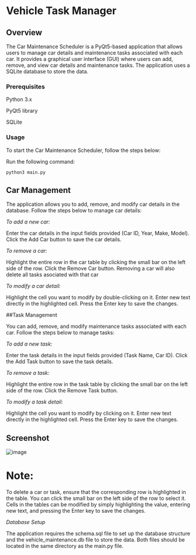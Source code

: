 # Vehicle Task Manager

## Overview

The Car Maintenance Scheduler is a PyQt5-based application that allows users to manage car details and maintenance tasks associated with each car. It provides a graphical user interface (GUI) where users can add, remove, and view car details and maintenance tasks. The application uses a SQLite database to store the data.




### Prerequisites
Python 3.x

PyQt5 library

SQLite






### Usage


To start the Car Maintenance Scheduler, follow the steps below:

Run the following command:

``` python3 main.py ```


## Car Management

The application allows you to add, remove, and modify car details in the database. Follow the steps below to manage car details:


*To add a new car:*


Enter the car details in the input fields provided (Car ID, Year, Make, Model).
Click the Add Car button to save the car details.



*To remove a car:*

Highlight the entire row in the car table by clicking the small bar on the left side of the row.
Click the Remove Car button. Removing a car will also delete all tasks asociated with that car



*To modify a car detail:*

Highlight the cell you want to modify by double-clicking on it.
Enter new text directly in the highlighted cell.
Press the Enter key to save the changes.




##Task Management


You can add, remove, and modify maintenance tasks associated with each car. Follow the steps below to manage tasks:

*To add a new task:*

Enter the task details in the input fields provided (Task Name, Car ID).
Click the Add Task button to save the task details.


*To remove a task:*

Highlight the entire row in the task table by clicking the small bar on the left side of the row.
Click the Remove Task button.


*To modify a task detail:*

Highlight the cell you want to modify by clicking on it.
Enter new text directly in the highlighted cell.
Press the Enter key to save the changes.

## Screenshot

![image](https://github.com/DancesWithDobes/vehicle_task_manager/assets/69741804/485e7ee7-dd92-4689-9813-f76e85eaaaa6)

# Note:

To delete a car or task, ensure that the corresponding row is highlighted in the table. You can click the small bar on the left side of the row to select it.
Cells in the tables can be modified by simply highlighting the value, entering new text, and pressing the Enter key to save the changes.


*Database Setup*

The application requires the schema.sql file to set up the database structure and the vehicle_maintenance.db file to store the data. Both files should be located in the same directory as the main.py file.


